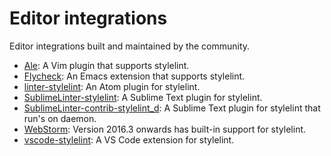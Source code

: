 # Editor integrations

Editor integrations built and maintained by the community.

- [Ale](https://github.com/dense-analysis/ale): A Vim plugin that supports stylelint.
- [Flycheck](https://github.com/flycheck/flycheck): An Emacs extension that supports stylelint.
- [linter-stylelint](https://github.com/AtomLinter/linter-stylelint): An Atom plugin for stylelint.
- [SublimeLinter-stylelint](https://github.com/SublimeLinter/SublimeLinter-stylelint): A Sublime Text plugin for stylelint.
- [SublimeLinter-contrib-stylelint_d](https://github.com/jo-sm/SublimeLinter-contrib-stylelint_d): A Sublime Text plugin for stylelint that run's on daemon.
- [WebStorm](https://blog.jetbrains.com/webstorm/2016/09/webstorm-2016-3-eap-163-4830-stylelint-usages-for-default-exports-and-more/): Version 2016.3 onwards has built-in support for stylelint.
- [vscode-stylelint](https://marketplace.visualstudio.com/items?itemName=stylelint.vscode-stylelint): A VS Code extension for stylelint.
